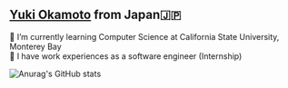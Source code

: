 ## [Yuki Okamoto](https://yukiok.com) from Japan🇯🇵

🏫 I’m currently learning Computer Science at California State University, Monterey Bay  
🏢 I have work experiences as a software engineer (Internship)

![Anurag's GitHub stats](https://github-readme-stats.vercel.app/api?username=YukiOkamoto0206&count_private=true&show_icons=true&theme=radical)
